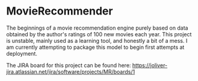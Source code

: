 # MovieRecommender
The beginnings of a movie recommendation engine purely based on data obtained by the author's ratings of 100 new movies each year. 
This project is unstable, mainly used as a learning tool, and honestly a bit of a mess. 
I am currently attempting to package this model to begin first attempts at deployment.

The JIRA board for this project can be found here: https://joliver-jira.atlassian.net/jira/software/projects/MR/boards/1
